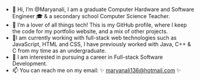 - 👋 Hi, I’m @Maryanali, I am a graduate Computer Hardware and Software Engineer 🎓 & a secondary school Computer Science Teacher.
- 👀 I’m a lover of all things tech! This is my GitHub profile, where I keep the code for my portfolio website, and a mix of other projects.
- 🌱I am currently working with full-stack web technologies such as JavaScript, HTML and CSS, I have previously worked with Java, C++ & C from my time as an undergraduate.
- 🍃 I am interested in pursuing a career in Full-stack Software Development.
- 📫 You can reach me on my email: ✨ maryanali136@hotmail.com ✨

